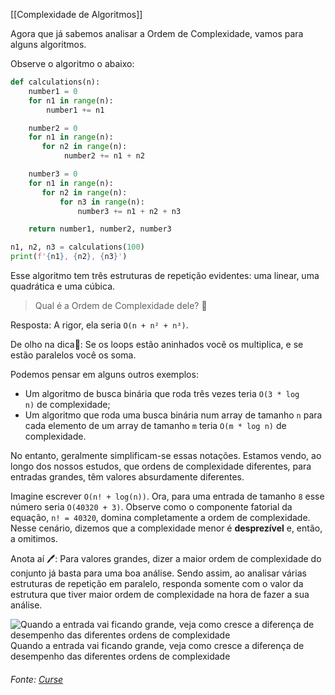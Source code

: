 [[Complexidade de Algoritmos]]

Agora que já sabemos analisar a Ordem de Complexidade, vamos para alguns algoritmos.

Observe o algoritmo o abaixo:

```python
def calculations(n):
    number1 = 0
    for n1 in range(n):
        number1 += n1

    number2 = 0
    for n1 in range(n):
       for n2 in range(n):
            number2 += n1 + n2

    number3 = 0
    for n1 in range(n):
       for n2 in range(n):
           for n3 in range(n):
               number3 += n1 + n2 + n3

    return number1, number2, number3

n1, n2, n3 = calculations(100)
print(f'{n1}, {n2}, {n3}')
```

Esse algoritmo tem três estruturas de repetição evidentes: uma linear, uma quadrática e uma cúbica.

> Qual é a Ordem de Complexidade dele? 🤔

Resposta: A rigor, ela seria `O(n + n² + n³)`.

De olho na dica👀: Se os loops estão aninhados você os multiplica, e se estão paralelos você os soma.

Podemos pensar em alguns outros exemplos:

- Um algoritmo de busca binária que roda três vezes teria `O(3 * log n)` de complexidade;
- Um algoritmo que roda uma busca binária num array de tamanho `n` para cada elemento de um array de tamanho `m` teria `O(m * log n)` de complexidade.

No entanto, geralmente simplificam-se essas notações. Estamos vendo, ao longo dos nossos estudos, que ordens de complexidade diferentes, para entradas grandes, têm valores absurdamente diferentes.

Imagine escrever `O(n! + log(n))`. Ora, para uma entrada de tamanho `8` esse número seria `O(40320 + 3)`. Observe como o componente fatorial da equação, `n! = 40320`, domina completamente a ordem de complexidade. Nesse cenário, dizemos que a complexidade menor é **desprezível** e, então, a omitimos.

Anota aí 🖊: Para valores grandes, dizer a maior ordem de complexidade do conjunto já basta para uma boa análise. Sendo assim, ao analisar várias estruturas de repetição em paralelo, responda somente com o valor da estrutura que tiver maior ordem de complexidade na hora de fazer a sua análise.

![Quando a entrada vai ficando grande, veja como cresce a diferença de desempenho das diferentes ordens de complexidade](https://content-assets.betrybe.com/prod/Quando%20a%20entrada%20vai%20ficando%20grande,%20veja%20como%20cresce%20a%20diferen%C3%A7a%20de%20desempenho%20das%20diferentes%20ordens%20de%20complexidade.png)
Quando a entrada vai ficando grande, veja como cresce a diferença de desempenho das diferentes ordens de complexidade


###### Fonte: [Curse](https://app.betrybe.com/learn/course/5e938f69-6e32-43b3-9685-c936530fd326/module/290e715d-73e3-4b2d-a3c7-4fe113474070/section/1e72f959-dcab-4e2d-948b-6f6e5aef58ab/day/cb6a6831-db64-41b7-9197-6656dc970b75/lesson/1781b257-e43a-43e4-8215-d64bf7198609)

